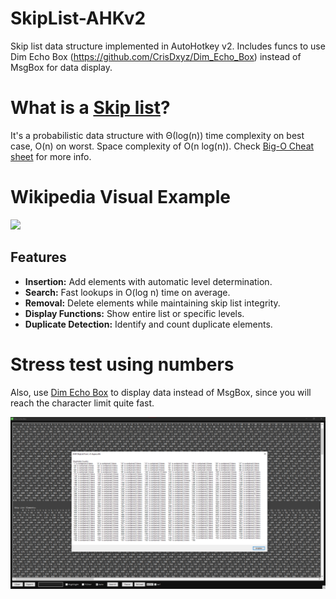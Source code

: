 # SkipList-AHKv2
Skip list data structure implemented in AutoHotkey v2. Includes funcs to use Dim Echo Box (https://github.com/CrisDxyz/Dim_Echo_Box) instead of MsgBox for data display.

# What is a [Skip list](https://en.wikipedia.org/wiki/Skip_list)?
It's a probabilistic data structure with Θ(log(n)) time complexity on best case, O(n) on worst. Space complexity of O(n log(n)). Check [Big-O Cheat sheet](https://www.bigocheatsheet.com/) for more info.

# Wikipedia Visual Example

![](https://upload.wikimedia.org/wikipedia/commons/2/2c/Skip_list_add_element-en.gif)

## Features

- **Insertion:** Add elements with automatic level determination.
- **Search:** Fast lookups in O(log n) time on average.
- **Removal:** Delete elements while maintaining skip list integrity.
- **Display Functions:** Show entire list or specific levels.
- **Duplicate Detection:** Identify and count duplicate elements.

# Stress test using numbers
Also, use [Dim Echo Box](https://github.com/CrisDxyz/Dim_Echo_Box) to display data instead of MsgBox, since you will reach the character limit quite fast.

![](https://github.com/CrisDxyz/SkipList-AHKv2/blob/main/img/AHKv2%20MsgBox%20Character%20limit%20vs%20DEB.png)

